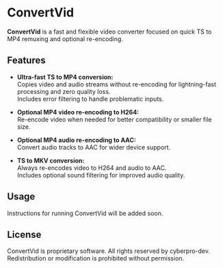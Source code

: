 # ConvertVid

**ConvertVid** is a fast and flexible video converter focused on quick TS to MP4 remuxing and optional re-encoding.

## Features

- **Ultra-fast TS to MP4 conversion:**  
  Copies video and audio streams without re-encoding for lightning-fast processing and zero quality loss.  
  Includes error filtering to handle problematic inputs.

- **Optional MP4 video re-encoding to H264:**  
  Re-encode video when needed for better compatibility or smaller file size.

- **Optional MP4 audio re-encoding to AAC:**  
  Convert audio tracks to AAC for wider device support.

- **TS to MKV conversion:**  
  Always re-encodes video to H264 and audio to AAC.  
  Includes optional sound filtering for improved audio quality.

## Usage

Instructions for running ConvertVid will be added soon.

## License

ConvertVid is proprietary software. All rights reserved by cyberpro-dev. Redistribution or modification is prohibited without permission.
